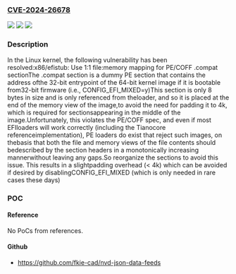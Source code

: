 ### [CVE-2024-26678](https://cve.mitre.org/cgi-bin/cvename.cgi?name=CVE-2024-26678)
![](https://img.shields.io/static/v1?label=Product&message=Linux&color=blue)
![](https://img.shields.io/static/v1?label=Version&message=686b58ce5052%3C%200a962f2fbaa9%20&color=brighgreen)
![](https://img.shields.io/static/v1?label=Vulnerability&message=n%2Fa&color=brighgreen)

### Description

In the Linux kernel, the following vulnerability has been resolved:x86/efistub: Use 1:1 file:memory mapping for PE/COFF .compat sectionThe .compat section is a dummy PE section that contains the address ofthe 32-bit entrypoint of the 64-bit kernel image if it is bootable from32-bit firmware (i.e., CONFIG_EFI_MIXED=y)This section is only 8 bytes in size and is only referenced from theloader, and so it is placed at the end of the memory view of the image,to avoid the need for padding it to 4k, which is required for sectionsappearing in the middle of the image.Unfortunately, this violates the PE/COFF spec, and even if most EFIloaders will work correctly (including the Tianocore referenceimplementation), PE loaders do exist that reject such images, on thebasis that both the file and memory views of the file contents should bedescribed by the section headers in a monotonically increasing mannerwithout leaving any gaps.So reorganize the sections to avoid this issue. This results in a slightpadding overhead (< 4k) which can be avoided if desired by disablingCONFIG_EFI_MIXED (which is only needed in rare cases these days)

### POC

#### Reference
No PoCs from references.

#### Github
- https://github.com/fkie-cad/nvd-json-data-feeds

